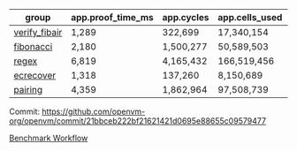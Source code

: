 | group | app.proof_time_ms | app.cycles | app.cells_used | leaf.proof_time_ms | leaf.cycles | leaf.cells_used |
| -- | -- | -- | -- | -- | -- | -- |
| [verify_fibair](https://github.com/openvm-org/openvm/blob/benchmark-results/benchmarks-pr/1764/verify_fibair-21bbceb222bf21621421d0695e88655c09579477.md) | 1,289 |  322,699 |  17,340,154 |- | - | - |
| [fibonacci](https://github.com/openvm-org/openvm/blob/benchmark-results/benchmarks-pr/1764/fibonacci-21bbceb222bf21621421d0695e88655c09579477.md) | 2,180 |  1,500,277 |  50,589,503 |- | - | - |
| [regex](https://github.com/openvm-org/openvm/blob/benchmark-results/benchmarks-pr/1764/regex-21bbceb222bf21621421d0695e88655c09579477.md) | 6,819 |  4,165,432 |  166,519,456 |- | - | - |
| [ecrecover](https://github.com/openvm-org/openvm/blob/benchmark-results/benchmarks-pr/1764/ecrecover-21bbceb222bf21621421d0695e88655c09579477.md) | 1,318 |  137,260 |  8,150,689 |- | - | - |
| [pairing](https://github.com/openvm-org/openvm/blob/benchmark-results/benchmarks-pr/1764/pairing-21bbceb222bf21621421d0695e88655c09579477.md) | 4,359 |  1,862,964 |  97,508,739 |- | - | - |


Commit: https://github.com/openvm-org/openvm/commit/21bbceb222bf21621421d0695e88655c09579477

[Benchmark Workflow](https://github.com/openvm-org/openvm/actions/runs/15744993481)
